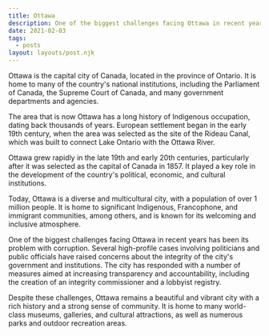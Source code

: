 ```yaml
---
title: Ottawa
description: One of the biggest challenges facing Ottawa in recent years has been its problem with corruption.
date: 2021-02-03
tags:
  - posts
layout: layouts/post.njk
---
```


Ottawa is the capital city of Canada, located in the province of Ontario. It is home to many of the country's national institutions, including the Parliament of Canada, the Supreme Court of Canada, and many government departments and agencies.

The area that is now Ottawa has a long history of Indigenous occupation, dating back thousands of years. European settlement began in the early 19th century, when the area was selected as the site of the Rideau Canal, which was built to connect Lake Ontario with the Ottawa River.

Ottawa grew rapidly in the late 19th and early 20th centuries, particularly after it was selected as the capital of Canada in 1857. It played a key role in the development of the country's political, economic, and cultural institutions.

Today, Ottawa is a diverse and multicultural city, with a population of over 1 million people. It is home to significant Indigenous, Francophone, and immigrant communities, among others, and is known for its welcoming and inclusive atmosphere.

One of the biggest challenges facing Ottawa in recent years has been its problem with corruption. Several high-profile cases involving politicians and public officials have raised concerns about the integrity of the city's government and institutions. The city has responded with a number of measures aimed at increasing transparency and accountability, including the creation of an integrity commissioner and a lobbyist registry.

Despite these challenges, Ottawa remains a beautiful and vibrant city with a rich history and a strong sense of community. It is home to many world-class museums, galleries, and cultural attractions, as well as numerous parks and outdoor recreation areas.
